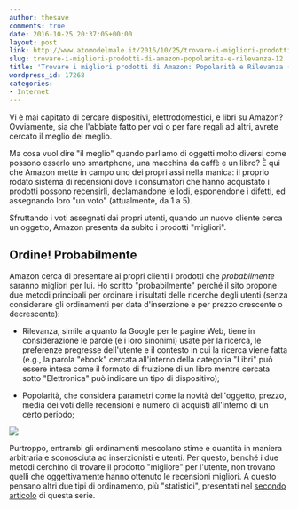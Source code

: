```yaml
---
author: thesave
comments: true
date: 2016-10-25 20:37:05+00:00
layout: post
link: http://www.atomodelmale.it/2016/10/25/trovare-i-migliori-prodotti-di-amazon-popolarita-e-rilevanza-12/
slug: trovare-i-migliori-prodotti-di-amazon-popolarita-e-rilevanza-12
title: 'Trovare i migliori prodotti di Amazon: Popolarità e Rilevanza (1/2)'
wordpress_id: 17268
categories:
- Internet
---
```


Vi è mai capitato di cercare dispositivi, elettrodomestici, e libri su Amazon? Ovviamente, sia che l'abbiate fatto per voi o per fare regali ad altri, avrete cercato il meglio del meglio.

Ma cosa vuol dire "il meglio" quando parliamo di oggetti molto diversi come possono esserlo uno smartphone, una macchina da caffè e un libro? È qui che Amazon mette in campo uno dei propri assi nella manica: il proprio rodato sistema di recensioni dove i consumatori che hanno acquistato i prodotti  possono recensirli, declamandone le lodi, esponendone i difetti, ed assegnando loro "un voto" (attualmente, da 1 a 5).

Sfruttando i voti assegnati dai propri utenti, quando un nuovo cliente cerca un oggetto, Amazon presenta da subito i prodotti "migliori".





## Ordine! Probabilmente



Amazon cerca di presentare ai propri clienti i prodotti che _probabilmente_ saranno migliori per lui. Ho scritto "probabilmente" perché il sito propone due metodi principali per ordinare i risultati delle ricerche degli utenti (senza considerare gli ordinamenti per data d'inserzione e per prezzo crescente o decrescente):





  * Rilevanza, simile a quanto fa Google per le pagine Web, tiene in considerazione le parole (e i loro sinonimi) usate per la ricerca, le preferenze pregresse dell'utente e il contesto in cui la ricerca viene fatta (e.g., la parola "ebook" cercata all'interno della categoria "Libri" può essere intesa come il formato di fruizione di un libro mentre cercata sotto "Elettronica" può indicare un tipo di dispositivo);


  * Popolarità, che considera parametri come la novità dell'oggetto, prezzo, media dei voti delle recensioni e numero di acquisti all'interno di un certo periodo;



![](http://www.atomodelmale.it/wp-content/uploads/2016/10/Screen-Shot-2016-10-25-at-22.33.52-1024x288.png)

Purtroppo, entrambi gli ordinamenti mescolano stime e quantità in maniera arbitraria e sconosciuta ad inserzionisti e utenti. Per questo, benché i due metodi cerchino di trovare il prodotto "migliore" per l'utente, non trovano quelli che oggettivamente hanno ottenuto le recensioni migliori. A questo pensano altri due tipi di ordinamento, più "statistici", presentati nel [secondo articolo](http://www.atomodelmale.it/2016/10/25/trovare-i-migliori-prodotti-di-amazon-media-e-numero-di-recensioni-esclusiva-atomo-del-male-22) di questa serie.
